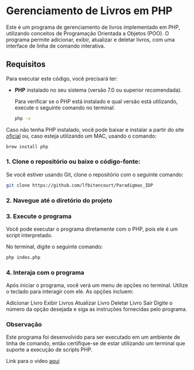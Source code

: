 # Gerenciamento de Livros em PHP

Este é um programa de gerenciamento de livros implementado em PHP, utilizando conceitos de Programação Orientada a Objetos (POO). O programa permite adicionar, exibir, atualizar e deletar livros, com uma interface de linha de comando interativa.

## Requisitos

Para executar este código, você precisará ter:

- **PHP** instalado no seu sistema (versão 7.0 ou superior recomendada).
  
  Para verificar se o PHP está instalado e qual versão está utilizando, execute o seguinte comando no terminal:
  
  ```bash
  php -v
  ````
Caso não tenha PHP instalado, você pode baixar e instalar a partir do site [oficial](https://www.php.net/downloads) ou, caso esteja utilizando um MAC, usando o comando: 

```bash
brew install php
```

### 1. Clone o repositório ou baixe o código-fonte:
Se você estiver usando Git, clone o repositório com o seguinte comando:

```bash
git clone https://github.com/lfbitencourt/Paradigmas_IDP
```

### 2. Navegue até o diretório do projeto

### 3. Execute o programa
Você pode executar o programa diretamente com o PHP, pois ele é um script interpretado.

No terminal, digite o seguinte comando:

```bash
php index.php
```

### 4. Interaja com o programa
Após iniciar o programa, você verá um menu de opções no terminal. Utilize o teclado para interagir com ele. As opções incluem:

Adicionar Livro
Exibir Livros
Atualizar Livro
Deletar Livro
Sair
Digite o número da opção desejada e siga as instruções fornecidas pelo programa.

### Observação
Este programa foi desenvolvido para ser executado em um ambiente de linha de comando, então certifique-se de estar utilizando um terminal que suporte a execução de scripts PHP.

Link para o video [aqui](https://www.youtube.com/watch?v=qye8O1-I7gg)
